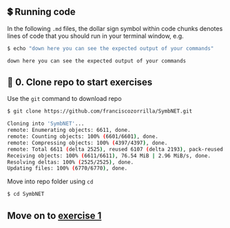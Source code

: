 ## 💲 Running code

In the following `.md` files, the dollar sign symbol within code chunks denotes lines of code that you should run in your terminal window, e.g.
```bash
$ echo "down here you can see the expected output of your commands"

down here you can see the expected output of your commands
```

## 🏁 0. Clone repo to start exercises
Use the `git` command to download repo
```bash
$ git clone https://github.com/franciscozorrilla/SymbNET.git

Cloning into 'SymbNET'...
remote: Enumerating objects: 6611, done.
remote: Counting objects: 100% (6601/6601), done.
remote: Compressing objects: 100% (4397/4397), done.
remote: Total 6611 (delta 2525), reused 6107 (delta 2193), pack-reused 10
Receiving objects: 100% (6611/6611), 76.54 MiB | 2.96 MiB/s, done.
Resolving deltas: 100% (2525/2525), done.
Updating files: 100% (6770/6770), done.
```
Move into repo folder using `cd`
```bash
$ cd SymbNET
```

## Move on to [exercise 1](https://github.com/franciscozorrilla/SymbNET/blob/main/scripts/1.carve_models.md)
